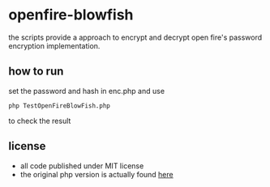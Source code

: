 # openfire-blowfish

the scripts provide a approach to encrypt and decrypt open fire's password encryption implementation.

## how to run
set the password and hash in enc.php and use

`
php TestOpenFireBlowFish.php
`

to check the result

## license
* all code published under MIT license
* the original php version is actually found [here](http://stackoverflow.com/questions/7705098/creating-encrypted-passwords-in-openfire-mysql-via-php "stackoverflow")